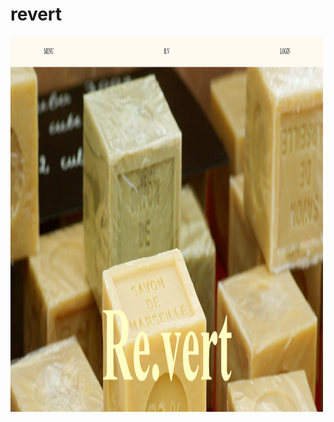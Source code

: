 # revert

<a href="https://shiny-tapioca-83ac63.netlify.app/">
<img src="Screenshot%202024-12-26%20121622.png
" width="500" height="600">
</a>
